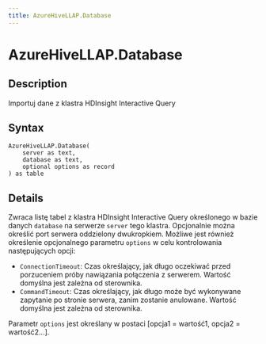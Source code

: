 ```yaml
---
title: AzureHiveLLAP.Database
---
```


# AzureHiveLLAP.Database


## Description

Importuj dane z klastra HDInsight Interactive Query


## Syntax

```powerquery
AzureHiveLLAP.Database(
    server as text,
    database as text,
    optional options as record
) as table
```


## Details

Zwraca listę tabel z klastra HDInsight Interactive Query określonego w bazie danych <code>database</code> na serwerze <code>server</code> tego klastra. Opcjonalnie można określić port serwera oddzielony dwukropkiem. Możliwe jest również określenie opcjonalnego parametru <code>options</code> w celu kontrolowania następujących opcji:<ul>        <li><code>ConnectionTimeout</code>: Czas określający, jak długo oczekiwać przed porzuceniem próby nawiązania połączenia z serwerem. Wartość domyślna jest zależna od sterownika.</li>        <li><code>CommandTimeout</code>: Czas określający, jak długo może być wykonywane zapytanie po stronie serwera, zanim zostanie anulowane. Wartość domyślna jest zależna od sterownika.</li></ul>Parametr <code>options</code> jest określany w postaci [opcja1 = wartość1, opcja2 = wartość2...].


